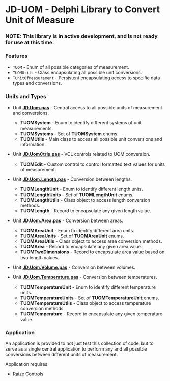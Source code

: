 # JD-UOM - Delphi Library to Convert Unit of Measure

### NOTE: This library is in active development, and is not ready for use at this time.

### Features
- `TUOM` - Enum of all possible categories of measurement. 
- `TUOMUtils` - Class encapsulating all possible unit conversions.
- `TUnitOfMeasurement` - Persistent encapsulating access to specific data types and conversions.

### Units and Types

- Unit [**JD.Uom.pas**](https://github.com/djjd47130/JD-UOM/blob/main/Docs/JD.UOMUtils.md) - Central access to all possible units of measurement and conversions.
  - **TUOMSystem** - Enum to identify different systems of unit measurements.
  - **TUOMSystems** - Set of **TUOMSystem** enums.
  - **TUOMUtils** - Main class to access all possible unit conversions and information.

- Unit [**JD.UomCtrls.pas**](https://github.com/djjd47130/JD-UOM/blob/main/Docs/JD.UOMCtrls.md) - VCL controls related to UOM conversion.
  - **TUOMEdit** - Custom control to control formatted text values for units of measurement.
- Unit [**JD.Uom.Length.pas**](https://github.com/djjd47130/JD-UOM/blob/main/Docs/JD.UOM.Length.md) - Conversion between lengths.
  - **TUOMLengthUnit** - Enum to identify different length units.
  - **TUOMLengthUnits** - Set of **TUOMLengthUnit** enums.
  - **TUOMLengthUtils** - Class object to access length conversion methods.
  - **TUOMLength** - Record to encapsulate any given length value.
- Unit [**JD.Uom.Area.pas**](https://github.com/djjd47130/JD-UOM/blob/main/Docs/JD.UOM.Area.md) - Conversion between areas.
  - **TUOMAreaUnit** - Enum to identify different area units.
  - **TUOMAreaUnits** - Set of **TUOMAreaUnit** enums.
  - **TUOMAreaUtils** - Class object to access area conversion methods.
  - **TUOMArea** - Record to encapsulate any given area value.
  - **TUOMTwoDimensions** - Record to encapsulate area value based on two length values.
- Unit [**JD.Uom.Volume.pas**](JD.Uom.Volume.pas) - Conversion between volumes.
- Unit [**JD.Uom.Temperature.pas**](JD.Uom.Temperature.pas) - Conversion between temperatures.
  - **TUOMTemperatureUnit** - Enum to identify different temperature units.
  - **TUOMTemperatureUnits** - Set of **TUOMTemperatureUnit** enums.
  - **TUOMTemperatureUtils** - Class object to access temperature conversion methods.
  - **TUOMTemperature** - Record to encapsulate any given temperature value.

### Application

An application is provided to not just test this collection of code, but to serve as a single central application to perform any and all possible conversions between different units of measurement.

Application requires:
- Raize Controls

